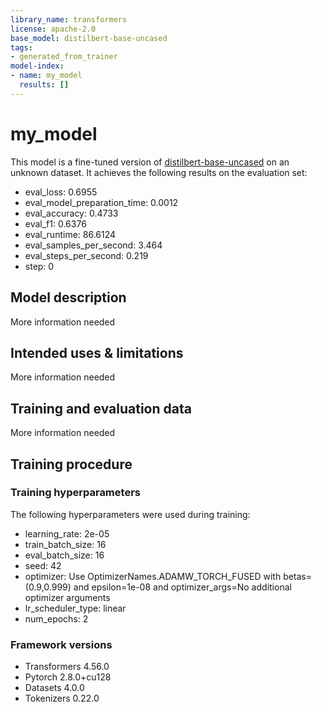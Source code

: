 ```yaml
---
library_name: transformers
license: apache-2.0
base_model: distilbert-base-uncased
tags:
- generated_from_trainer
model-index:
- name: my_model
  results: []
---
```


<!-- This model card has been generated automatically according to the information the Trainer had access to. You
should probably proofread and complete it, then remove this comment. -->

# my_model

This model is a fine-tuned version of [distilbert-base-uncased](https://huggingface.co/distilbert-base-uncased) on an unknown dataset.
It achieves the following results on the evaluation set:
- eval_loss: 0.6955
- eval_model_preparation_time: 0.0012
- eval_accuracy: 0.4733
- eval_f1: 0.6376
- eval_runtime: 86.6124
- eval_samples_per_second: 3.464
- eval_steps_per_second: 0.219
- step: 0

## Model description

More information needed

## Intended uses & limitations

More information needed

## Training and evaluation data

More information needed

## Training procedure

### Training hyperparameters

The following hyperparameters were used during training:
- learning_rate: 2e-05
- train_batch_size: 16
- eval_batch_size: 16
- seed: 42
- optimizer: Use OptimizerNames.ADAMW_TORCH_FUSED with betas=(0.9,0.999) and epsilon=1e-08 and optimizer_args=No additional optimizer arguments
- lr_scheduler_type: linear
- num_epochs: 2

### Framework versions

- Transformers 4.56.0
- Pytorch 2.8.0+cu128
- Datasets 4.0.0
- Tokenizers 0.22.0
